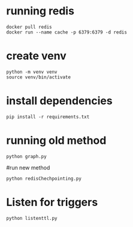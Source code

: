 # running redis
```
docker pull redis
docker run --name cache -p 6379:6379 -d redis

```


# create venv

```
python -m venv venv
source venv/bin/activate
```

# install dependencies 

```
pip install -r requirements.txt
```


# running old method
```
python graph.py
```


#run new method

```
python redisChechpointing.py

```

# Listen for triggers

```
python listenttl.py
```
